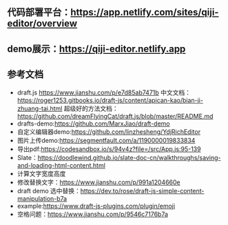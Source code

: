 ## 代码部署平台：https://app.netlify.com/sites/qiji-editor/overview
## demo展示：https://qiji-editor.netlify.app

## 参考文档
- draft.js https://www.jianshu.com/p/e7d85ab7471b 中文文档：https://roger1253.gitbooks.io/draft-js/content/apican-kao/bian-ji-zhuang-tai.html 超级好的方法文档：https://github.com/dreamFlyingCat/draft.js/blob/master/README.md
- drafts-demo:https://github.com/MarxJiao/draft-demo
- 自定义编辑器demo:https://github.com/linzhesheng/YdjRichEditor
- 图片上传demo:https://segmentfault.com/a/1190000019833834
- 导出pdf:https://codesandbox.io/s/94v4z?file=/src/App.js:95-139
- Slate：https://doodlewind.github.io/slate-doc-cn/walkthroughs/saving-and-loading-html-content.html
- 计算文字宽度高度
- 修改替换文字：https://www.jianshu.com/p/991a1204660e
- draft demo 选中替换：https://dev.to/rose/draft-js-simple-content-manipulation-b7a
- example:https://www.draft-js-plugins.com/plugin/emoji
- 空格问题：https://www.jianshu.com/p/9546c7176b7a